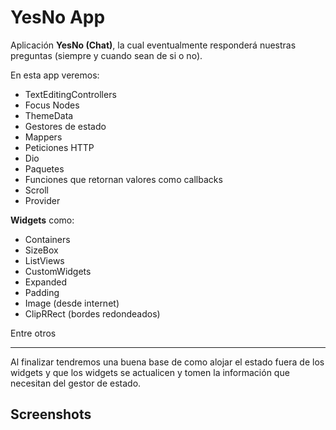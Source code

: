 
# YesNo App

Aplicación **YesNo (Chat)**, la cual eventualmente responderá nuestras preguntas (siempre y cuando sean de si o no).

En esta app veremos:

- TextEditingControllers
- Focus Nodes
- ThemeData
- Gestores de estado
- Mappers
- Peticiones HTTP
- Dio
- Paquetes
- Funciones que retornan valores como callbacks
- Scroll
- Provider

**Widgets** como:
- Containers
- SizeBox
- ListViews
- CustomWidgets
- Expanded
- Padding
- Image (desde internet)
- ClipRRect (bordes redondeados)

Entre otros

---
Al finalizar tendremos una buena base de como alojar el estado fuera de los widgets y que los widgets se actualicen y tomen la información que necesitan del gestor de estado.

## Screenshots
